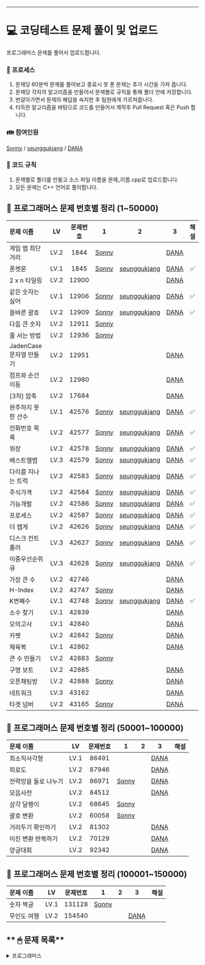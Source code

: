 
------

# 💻 **코딩테스트 문제 풀이 및 업로드**

프로그래머스 문제를 풀어서 업로드합니다.

### 🤠 프로세스

1. 문제당 60분씩 문제를 풀어보고 종료시 못 푼 문제는 추가 시간을 가져 풉니다.
2. 문제당 각자의 알고리즘을 만들어서 문제별로 규칙을 통해 폴더 안에 저장합니다.
3. 번갈아가면서 문제의 해답을 숙지한 후 팀원에게 가르쳐줍니다.
4. 터득한 알고리즘을 바탕으로 코드를 만들어서 제작후 Pull Request 혹은 Push 합니다.

### 👪 참여인원

[Sonny](https://github.com/SonJunHyuck) /
[seunggukjang](https://github.com/seunggukjang) /
[DANA](https://github.com/danakim1019)


### 🏁 코드 규칙

1. 문제별로 폴더를 만들고 소스 파일 이름을 문제_이름.cpp로 업로드합니다.
2. 모든 문제는 C++ 언어로 풀이합니다.

## **📅 프로그래머스 문제 번호별 정리 (1~50000)**


|문제 이름|LV|문제번호|1|2|3|해설|
|:----|:-:|:-:|:-:|:-:|:-:|:-:|
|게임 맵 최단거리|LV.2|1844|[Sonny](Programmers/1-50000/1884_sonny.cpp)|[]()|[DANA](Programmers/1-50000/1884_DANA.cpp)|
|폰켓몬|LV.1|1845|[Sonny](Programmers/1-50000/1845_Sonny.cpp)|[seunggukjang](Programmers/1-50000/1845_seunggukjang.cpp)|[DANA](Programmers/1-50000/1845_DANA.cpp)|✅︎|
|2 x n 타일링|LV.2|12900|[]()|[]()|[DANA](Programmers/1-50000/12900_DANA.cpp)|
|같은 숫자는 싫어|LV.1|12906|[Sonny](Programmers/1-50000/12906_Sonny.cpp)|[seunggukjang](Programmers/1-50000/12906_seunggukjang.cpp)|[DANA](Programmers/1-50000/12906_DANA.cpp)|✅︎|
|올바른 괄호|LV.2|12909|[Sonny](Programmers/1-50000/12909_Sonny.cpp)|[seunggukjang](Programmers/1-50000/12909_seunggukjang.cpp)|[DANA](Programmers/1-50000/12909_DANA.cpp)|✅︎|
|다음 큰 숫자|LV.2|12911|[Sonny](Programmers/1-50000/12911_sonny.cpp)|[]()|[]()|
|줄 서는 방법|LV.2|12936|[Sonny](Programmers/1-50000/12936_sonny.cpp)|[]()|[]()|
|JadenCase 문자열 만들기|LV.2|12951|[]()|[]()|[DANA](Programmers/1-50000/12951_DANA.cpp)|
|점프와 순간 이동|LV.2|12980|[]()|[]()|[DANA](Programmers/1-50000/12980_DANA.cpp)|
|[3차] 압축|LV.2|17684|[]()|[]()|[DANA](Programmers/1-50000/17684_DANA.cpp)|
|완주하지 못한 선수|LV.1|42576|[Sonny](Programmers/1-50000/42576_Sonny.cpp)|[seunggukjang](Programmers/1-50000/42576_seunggukjang.cpp)|[DANA](Programmers/1-50000/42576_DANA.cpp)|✅︎|
|전화번호 목록|LV.2|42577|[Sonny](Programmers/1-50000/42577_Sonny.cpp)|[seunggukjang](Programmers/1-50000/42577_seunggukjang.cpp)|[DANA](Programmers/1-50000/42577_DANA.cpp)|✅︎|
|위장|LV.2|42578|[Sonny](Programmers/1-50000/42578_Sonny.cpp)|[seunggukjang](Programmers/1-50000/42578_seunggukjang.cpp)|[DANA](Programmers/1-50000/42578_DANA.cpp)|✅︎|
|베스트앨범|LV.3|42579|[Sonny](Programmers/1-50000/42579_Sonny.cpp)|[seunggukjang](Programmers/1-50000/42579_seunggukjang.cpp)|[DANA](Programmers/1-50000/42579_DANA.cpp)|✅︎|
|다리를 지나는 트럭|LV.2|42583|[Sonny](Programmers/1-50000/42583_Sonny.cpp)|[seunggukjang](Programmers/1-50000/42583_seunggukjang.cpp)|[DANA](Programmers/1-50000/42583_DANA.cpp)|✅︎|
|주식가격|LV.2|42584|[Sonny](Programmers/1-50000/42584_Sonny.cpp)|[seunggukjang](Programmers/1-50000/42584_seunggukjang.cpp)|[DANA](Programmers/1-50000/42584_DANA.cpp)|✅︎|
|기능개발|LV.2|42586|[Sonny](Programmers/1-50000/42586_Sonny.cpp)|[seunggukjang](Programmers/1-50000/42586_seunggukjang.cpp)|[DANA](Programmers/1-50000/42586_DANA.cpp)|✅︎|
|프로세스|LV.2|42587|[Sonny](Programmers/1-50000/42587_Sonny.cpp)|[seunggukjang](Programmers/1-50000/42587_seunggukjang.cpp)|[DANA](Programmers/1-50000/42587_DANA.cpp)|✅︎|
|더 맵게|LV.2|42626|[Sonny](Programmers/1-50000/42626_Sonny.cpp)|[seunggukjang](Programmers/1-50000/42626_seunggukjang.cpp)|[DANA](Programmers/1-50000/42626_DANA.cpp)|✅︎|
|디스크 컨트롤러|LV.3|42627|[Sonny](Programmers/1-50000/42627_Sonny.cpp)|[seunggukjang](Programmers/1-50000/42627_seunggukjang.cpp)|[DANA](Programmers/1-50000/42627_DANA.cpp)|✅︎|
|이중우선순위큐|LV.3|42628|[Sonny](Programmers/1-50000/42628_Sonny.cpp)|[seunggukjang](Programmers/1-50000/42628_seunggukjang.cpp)|[DANA](Programmers/1-50000/42628_DANA.cpp)|✅︎|
|가장 큰 수|LV.2|42746|[]()|[]()|[DANA](Programmers/1-50000/42746_DANA.cpp)|
|H-Index|LV.2|42747|[Sonny](Programmers/1-50000/42747_sonny.cpp)|[]()|[DANA](Programmers/1-50000/42747_DANA.cpp)|
|K번째수|LV.1|42748|[Sonny](Programmers/1-50000/42748_Sonny.cpp)|[seunggukjang](Programmers/1-50000/42748_seunggukjang.cpp)|[DANA](Programmers/1-50000/42748_DANA.cpp)|✅︎|
|소수 찾기|LV.1|42839|[]()|[]()|[DANA](Programmers/1-50000/42839_DANA.cpp)|
|모의고사|LV.1|42840|[]()|[]()|[DANA](Programmers/1-50000/42840_DANA.cpp)|
|카펫|LV.2|42842|[Sonny](Programmers/1-50000/42842_sonny.cpp)|[]()|[DANA](Programmers/1-50000/42842_DANA.cpp)|
|체육복|LV.1|42862|[]()|[]()|[DANA](Programmers/1-50000/42862_DANA.cpp)|
|큰 수 만들기|LV.2|42883|[Sonny](Programmers/1-50000/42883_sonny.cpp)|[]()|[]()|
|구명 보트|LV.2|42885|[]()|[]()|[DANA](Programmers/1-50000/42885_DANA.cpp)|
|오픈채팅방|LV.2|42888|[Sonny](Programmers/1-50000/42888_sonny.cpp)|[]()|[DANA](Programmers/1-50000/42888_DANA.cpp)|
|네트워크|LV.3|43162|[]()|[]()|[DANA](Programmers/1-50000/43162_DANA.cpp)|
|타겟 넘버|LV.2|43165|[Sonny](Programmers/1-50000/43165_sonny.cpp)|[]()|[DANA](Programmers/1-50000/43165_DANA.cpp)|


## **📅 프로그래머스 문제 번호별 정리 (50001~100000)**

|문제 이름|LV|문제번호|1|2|3|해설|
|:----|:-:|:-:|:-:|:-:|:-:|:-:|
|최소직사각형|LV.1|86491|[]()|[]()|[DANA](Programmers/50001-100000/86491_DANA.cpp)|
|피로도|LV.2|87946|[]()|[]()|[DANA](Programmers/50001-100000/87946_DANA.cpp)|
|전력망을 둘로 나누기|LV.2|86971|[Sonny](Programmers/50001-100000/86971_sonny_BFS.cpp)|[]()|[DANA](Programmers/50001-100000/86971_DANA.cpp)|
|모음사전|LV.2|84512|[]()|[]()|[DANA](Programmers/50001-100000/84512_DANA.cpp)|
|삼각 달팽이|LV.2|68645|[Sonny](Programmers/50001-100000/68645_sonny.cpp)|[]()|[]()|
|괄호 변환|LV.2|60058|[Sonny](Programmers/50001-100000/60058_sonny.cpp)|[]()|[]()|
|거리두기 확인하기|LV.2|81302|[]()|[]()|[DANA](Programmers/50001-100000/81302_DANA.cpp)|
|이진 변환 반복하기|LV.2|70129|[]()|[]()|[DANA](Programmers/50001-100000/70129_DANA.cpp)|
|양궁대회|LV.2|92342|[]()|[]()|[DANA](Programmers/50001-100000/92342_DANA.cpp)|


## **📅 프로그래머스 문제 번호별 정리 (100001~150000)**

|문제 이름|LV|문제번호|1|2|3|해설|
|:----|:-:|:-:|:-:|:-:|:-:|:-:|
|숫자 짝궁|LV.1|131128|[Sonny](Programmers/100001-150000/131128_sonny.cpp)|[]()|[]()|
|무인도 여행|LV.2|154540|[]()|[]()|[DANA](Programmers/100001-150000/154540_DANA.cpp)|



## ** 🖱 문제 목록**


<details>
<summary>프로그래머스</summary>
<div markdown="1">

### 1~50000
- [완주하지 못한 선수](https://school.programmers.co.kr/learn/courses/30/lessons/42576)
- [폰켓몬](https://school.programmers.co.kr/learn/courses/30/lessons/1845)
- [전화번호 목록](https://school.programmers.co.kr/learn/courses/30/lessons/42577)
- [위장](https://school.programmers.co.kr/learn/courses/30/lessons/42578)
- [베스트앨범](https://school.programmers.co.kr/learn/courses/30/lessons/42579)
- [같은 숫자는 싫어](https://school.programmers.co.kr/learn/courses/30/lessons/12906)
- [기능개발](https://school.programmers.co.kr/learn/courses/30/lessons/42586)
- [프로세스](https://school.programmers.co.kr/learn/courses/30/lessons/42587)
- [다리를 지나는 트럭](https://school.programmers.co.kr/learn/courses/30/lessons/42583)
- [주식가격](https://school.programmers.co.kr/learn/courses/30/lessons/42584)
- [올바른 괄호](https://school.programmers.co.kr/learn/courses/30/lessons/12909)
- [더 맵게](https://school.programmers.co.kr/learn/courses/30/lessons/42626)
- [디스크 컨트롤러](https://school.programmers.co.kr/learn/courses/30/lessons/42627)
- [이중우선순위큐](https://school.programmers.co.kr/learn/courses/30/lessons/42628)
- [K번째수](https://school.programmers.co.kr/learn/courses/30/lessons/42748)
- [가장 큰 수](https://school.programmers.co.kr/learn/courses/30/lessons/42746)
- [H-Index](https://school.programmers.co.kr/learn/courses/30/lessons/42747)
- [최소직사각형](https://school.programmers.co.kr/learn/courses/30/lessons/86491)
- [모의고사](https://school.programmers.co.kr/learn/courses/30/lessons/42840)
- [소수 찾기](https://school.programmers.co.kr/learn/courses/30/lessons/42839)
- [카펫](https://school.programmers.co.kr/learn/courses/30/lessons/42842)
- [피로도](https://school.programmers.co.kr/learn/courses/30/lessons/87946)
- [전력망을 둘로 나누기](https://school.programmers.co.kr/learn/courses/30/lessons/86971)
- [모음사전](https://school.programmers.co.kr/learn/courses/30/lessons/84512)
- [체육복](https://school.programmers.co.kr/learn/courses/30/lessons/42862)
- [타겟 넘버](https://school.programmers.co.kr/learn/courses/30/lessons/43165)
- [네트워크](https://school.programmers.co.kr/learn/courses/30/lessons/43162)
- [게임 맵 최단거리](https://school.programmers.co.kr/learn/courses/30/lessons/1844)
- [숫자 짝궁](https://school.programmers.co.kr/learn/courses/30/lessons/131128)
- [다음 큰 숫자](https://school.programmers.co.kr/learn/courses/30/lessons/12911)
- [오픈채팅방](https://school.programmers.co.kr/learn/courses/30/lessons/42888)
- [삼각 달팽이](https://school.programmers.co.kr/learn/courses/30/lessons/68645)
- [괄호 변환](https://school.programmers.co.kr/learn/courses/30/lessons/60058)
- [2 x n 타일링](https://school.programmers.co.kr/learn/courses/30/lessons/12900)
- [JadenCase 문자열 만들기](https://school.programmers.co.kr/learn/courses/30/lessons/12951)
- [점프와 순간 이동](https://school.programmers.co.kr/learn/courses/30/lessons/12980)
- [거리두기 확인하기](https://school.programmers.co.kr/learn/courses/30/lessons/81302)
- [이진 변환 반복하기](https://school.programmers.co.kr/learn/courses/30/lessons/70129)
- [줄 서는 방법](https://school.programmers.co.kr/learn/courses/30/lessons/12936)
- [무인도 여행](https://school.programmers.co.kr/learn/courses/30/lessons/154540)
- [[3차] 압축](https://school.programmers.co.kr/learn/courses/30/lessons/17684)
- [구명 보트](https://school.programmers.co.kr/learn/courses/30/lessons/42885)
 
### 50001~100000


### 100001~150000

------

</div>
</details>
